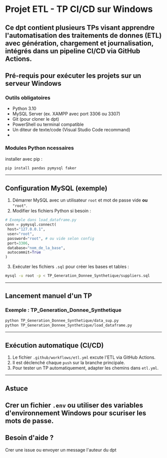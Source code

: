 # Projet ETL - TP CI/CD sur Windows

Ce dpt contient plusieurs TPs visant apprendre l'automatisation des traitements de donnes (ETL) avec
génération, chargement et journalisation, intégrés dans un pipeline CI/CD via GitHub Actions.
---

## Pré-requis pour exécuter les projets sur un serveur **Windows**

### Outils obligatoires

- Python 3.10
- MySQL Server (ex. XAMPP avec port 3306 ou 3307)
- Git (pour cloner le dpt)
- PowerShell ou terminal compatible
- Un diteur de texte/code (Visual Studio Code recommand)
- 
### Modules Python ncessaires

 installer avec pip :
 
```bash
pip install pandas pymysql faker

```
---
## Configuration MySQL (exemple)
1. Démarrer MySQL avec un utilisateur `root` et mot de passe vide **ou** `"root"`.
2. Modifier les fichiers Python si besoin :
   
```python
# Exemple dans load_dataframe.py
conn = pymysql.connect(
 host="127.0.0.1",
 user="root",
 password="root", # ou vide selon config
 port=3306,
 database="nom_de_la_base",
 autocommit=True
)
```
3. Exécuter les fichiers `.sql` pour créer les bases et tables :
   
```bash
mysql -u root -p < TP_Generation_Donnee_Synthetique/suppliers.sql
```
---
## Lancement manuel d'un TP

### Exemple : TP_Generation_Donnee_Synthetique

```bash
python TP_Generation_Donnee_Synthetique/data_sup.py
python TP_Generation_Donnee_Synthetique/load_dataframe.py
```
---
## Exécution automatique (CI/CD)

1. Le fichier `.github/workflows/etl.yml` excute l'ETL via GitHub Actions.
2. Il est déclenché chaque `push` sur la branche principale.
3. Pour tester un TP automatiquement, adapter les chemins dans `etl.yml`.
---
## Astuce

Crer un fichier `.env` ou utiliser des variables d'environnement Windows pour scuriser les mots de passe.
---
## Besoin d'aide ?

Crer une issue ou envoyer un message l'auteur du dpt
